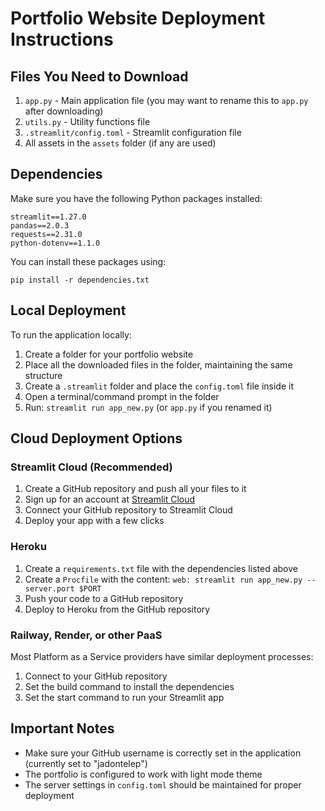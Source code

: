# Portfolio Website Deployment Instructions

## Files You Need to Download

1. `app.py` - Main application file (you may want to rename this to `app.py` after downloading)
2. `utils.py` - Utility functions file
3. `.streamlit/config.toml` - Streamlit configuration file
4. All assets in the `assets` folder (if any are used)

## Dependencies

Make sure you have the following Python packages installed:

```
streamlit==1.27.0
pandas==2.0.3
requests==2.31.0
python-dotenv==1.1.0
```

You can install these packages using:

```
pip install -r dependencies.txt
```

## Local Deployment

To run the application locally:

1. Create a folder for your portfolio website
2. Place all the downloaded files in the folder, maintaining the same structure
3. Create a `.streamlit` folder and place the `config.toml` file inside it
4. Open a terminal/command prompt in the folder
5. Run: `streamlit run app_new.py` (or `app.py` if you renamed it)

## Cloud Deployment Options

### Streamlit Cloud (Recommended)

1. Create a GitHub repository and push all your files to it
2. Sign up for an account at [Streamlit Cloud](https://streamlit.io/cloud)
3. Connect your GitHub repository to Streamlit Cloud
4. Deploy your app with a few clicks

### Heroku

1. Create a `requirements.txt` file with the dependencies listed above
2. Create a `Procfile` with the content: `web: streamlit run app_new.py --server.port $PORT`
3. Push your code to a GitHub repository
4. Deploy to Heroku from the GitHub repository

### Railway, Render, or other PaaS

Most Platform as a Service providers have similar deployment processes:

1. Connect to your GitHub repository
2. Set the build command to install the dependencies
3. Set the start command to run your Streamlit app

## Important Notes

- Make sure your GitHub username is correctly set in the application (currently set to "jadontelep")
- The portfolio is configured to work with light mode theme
- The server settings in `config.toml` should be maintained for proper deployment
